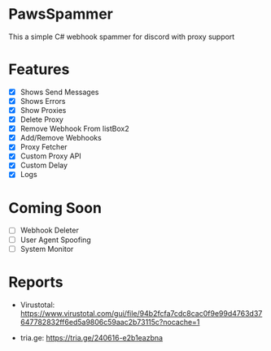 # PawsSpammer
This a simple C# webhook spammer for discord with proxy support 

# Features
- [X] Shows Send Messages
- [X] Shows Errors
- [X] Show Proxies
- [X] Delete Proxy
- [X] Remove Webhook From listBox2 
- [X] Add/Remove Webhooks
- [X] Proxy Fetcher
- [X] Custom Proxy API  
- [X] Custom Delay
- [X] Logs

# Coming Soon
- [ ] Webhook Deleter
- [ ] User Agent Spoofing
- [ ] System Monitor

# Reports
- Virustotal: https://www.virustotal.com/gui/file/94b2fcfa7cdc8cac0f9e99d4763d37647782832ff6ed5a9806c59aac2b73115c?nocache=1

- tria.ge: https://tria.ge/240616-e2b1eazbna

